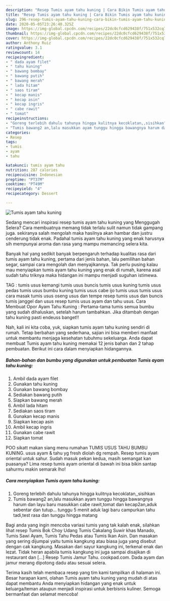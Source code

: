 ```yaml
---
description: "Resep Tumis ayam tahu kuning | Cara Bikin Tumis ayam tahu kuning Yang Sempurna"
title: "Resep Tumis ayam tahu kuning | Cara Bikin Tumis ayam tahu kuning Yang Sempurna"
slug: 296-resep-tumis-ayam-tahu-kuning-cara-bikin-tumis-ayam-tahu-kuning-yang-sempurna
date: 2020-05-05T23:26:40.325Z
image: https://img-global.cpcdn.com/recipes/22dc0cfcd629438f/751x532cq70/tumis-ayam-tahu-kuning-foto-resep-utama.jpg
thumbnail: https://img-global.cpcdn.com/recipes/22dc0cfcd629438f/751x532cq70/tumis-ayam-tahu-kuning-foto-resep-utama.jpg
cover: https://img-global.cpcdn.com/recipes/22dc0cfcd629438f/751x532cq70/tumis-ayam-tahu-kuning-foto-resep-utama.jpg
author: Anthony Ruiz
ratingvalue: 3.1
reviewcount: 14
recipeingredient:
- " dada ayam filet"
- " tahu kuning"
- " bawang bombay"
- " bawang putih"
- " bawang merah"
- " lada hitam"
- " saos tiram"
- " kecap manis"
- " kecap asin"
- " kecap ingris"
- " cabe rawit"
- " tomat"
recipeinstructions:
- "Goreng terlebih dahulu tahunya hingga kulitnya kecoklatan,,sisihkan"
- "Tumis bawang2 an,lalu masukkan ayam tunggu hingga bawangnya harum dan layu baru masukkan cabe rawit,tomat dan kecap2an,aduk sebentar dan tutup... tunggu 5 menit aduk lagi baru campurkan tahu tadi,test rasa dan tunggu hingga matang"
categories:
- Resep
tags:
- tumis
- ayam
- tahu

katakunci: tumis ayam tahu 
nutrition: 287 calories
recipecuisine: Indonesian
preptime: "PT37M"
cooktime: "PT49M"
recipeyield: "4"
recipecategory: Dessert

---
```



![Tumis ayam tahu kuning](https://img-global.cpcdn.com/recipes/22dc0cfcd629438f/751x532cq70/tumis-ayam-tahu-kuning-foto-resep-utama.jpg)

Sedang mencari inspirasi resep tumis ayam tahu kuning yang Menggugah Selera? Cara membuatnya memang tidak terlalu sulit namun tidak gampang juga. sekiranya salah mengolah maka hasilnya akan hambar dan justru cenderung tidak enak. Padahal tumis ayam tahu kuning yang enak harusnya sih mempunyai aroma dan rasa yang mampu memancing selera kita.

Banyak hal yang sedikit banyak berpengaruh terhadap kualitas rasa dari tumis ayam tahu kuning, pertama dari jenis bahan, lalu pemilihan bahan segar, sampai cara mengolah dan menyajikannya. Tak perlu pusing kalau mau menyiapkan tumis ayam tahu kuning yang enak di rumah, karena asal sudah tahu triknya maka hidangan ini mampu menjadi suguhan istimewa.

TAG : tumis usus kemangi tumis usus buncis tumis usus kuning tumis usus pedas tumis usus bumbu kuning tumis usus cabe ijo tumis usus tumis usus cara masak tumis usus oseng usus dan tempe resep tumis usus dan buncis tumis janggel dan usus resep tumis usus ayam dan tahu usus. Cara Membuat Opor Ayam Tahu Kuning : Pertama-tama tumis semua bumbu yang sudah dihaluskan, setelah harum tambahkan. Jika ditambah dengan tahu kuning pasti endeuss banget!!


Nah, kali ini kita coba, yuk, siapkan tumis ayam tahu kuning sendiri di rumah. Tetap berbahan yang sederhana, sajian ini bisa memberi manfaat untuk membantu menjaga kesehatan tubuhmu sekeluarga. Anda dapat membuat Tumis ayam tahu kuning memakai 12 jenis bahan dan 2 tahap pembuatan. Berikut ini cara dalam menyiapkan hidangannya.

<!--inarticleads1-->

##### Bahan-bahan dan bumbu yang digunakan untuk pembuatan Tumis ayam tahu kuning:

1. Ambil  dada ayam filet
1. Gunakan  tahu kuning
1. Gunakan  bawang bombay
1. Sediakan  bawang putih
1. Siapkan  bawang merah
1. Ambil  lada hitam
1. Sediakan  saos tiram
1. Gunakan  kecap manis
1. Siapkan  kecap asin
1. Ambil  kecap ingris
1. Gunakan  cabe rawit
1. Siapkan  tomat


POO sikatt makan siang menu rumahan TUMIS USUS TAHU BUMBU KUNING. usus ayam &amp; tahu yg fresh diolah dg rempah. Resep tumis ayam oriental untuk sahur. Sudah masuk pekan kedua, masih semangat kan puasanya? Lima resep tumis ayam oriental di bawah ini bisa bikin santap sahurmu makin semarak lho! 

<!--inarticleads2-->

##### Cara menyiapkan Tumis ayam tahu kuning:

1. Goreng terlebih dahulu tahunya hingga kulitnya kecoklatan,,sisihkan
1. Tumis bawang2 an,lalu masukkan ayam tunggu hingga bawangnya harum dan layu baru masukkan cabe rawit,tomat dan kecap2an,aduk sebentar dan tutup... tunggu 5 menit aduk lagi baru campurkan tahu tadi,test rasa dan tunggu hingga matang


Bagi anda yang ingin mencoba variasi tumis yang tak kalah enak, silahkan lihat resep Tumis Bok Choy Udang Tumis Cakalang Suwir khas Manado, Tumis Sawi Ayam, Tumis Tahu Pedas atau Tumis Ikan Asin. Dan masakan yang sering dijumpai yaitu tumis kangkung atau biasa juga yang disebut dengan cak kangkung. Masakan dari sayur kangkung ini, terkenal enak dan lezat. Tidak heran apabila tumis kangkung ini juga sampai disajikan di restaurant dan […] Resep Tumis Jamur Tahu. cookpad.com. Dada ayam dan jamur merang dipotong dadu atau sesuai selera. 

Terima kasih telah membaca resep yang tim kami tampilkan di halaman ini. Besar harapan kami, olahan Tumis ayam tahu kuning yang mudah di atas dapat membantu Anda menyiapkan hidangan yang enak untuk keluarga/teman ataupun menjadi inspirasi untuk berbisnis kuliner. Semoga bermanfaat dan selamat mencoba!
